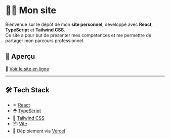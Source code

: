 # 🧑‍💻 Mon site

Bienvenue sur le dépôt de mon **site personnel**, développé avec **React**, **TypeScript** et **Tailwind CSS**.  
Ce site a pour but de présenter mes compétences et me permettre de partager mon parcours professionnel.

## 🚀 Aperçu

📍 [Voir le site en ligne](https://thomas-martin-dev.vercel.app/)

---

## 🛠️ Tech Stack

- ⚛️ [React](https://reactjs.org/)
- ⛑️ [TypeScript](https://www.typescriptlang.org/)
- 💨 [Tailwind CSS](https://tailwindcss.com/)
- 📦 [Vite](https://vitejs.dev/) 
- 📁 Déploiement via [Vercel](https://vercel.com/) 

